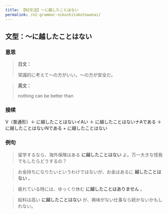 ```yaml
---
title: 【N2文法】〜に越したことはない
permalink: /n2-grammar-nikoshitakotowanai/
---
```


## 文型：〜に越したことはない

### 意思

> **日文：**
> 
> 常識的に考えて〜の方がいい。〜の方が安全だ。


> **英文：**
> 
> nothing can be better than


### 接续

V（普通形）＋ に越したことはないイAい ＋ に越したことはないナAである ＋ に越したことはないNである + に越したことはない

### 例句

> 留学するなら、海外保険はある **に越したことはない** よ。万一大きな怪我でもしたらどうするの？

> お金持ちになりたいというわけではないが、お金はあるに **越したことはない** 。

> 疲れている時には、ゆっくり休む **に越したことはありません** 。

> 給料は高い **に越したことはない** が、興味がない仕事なら続かないかもしれない。

